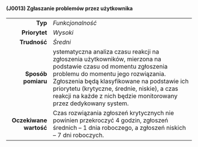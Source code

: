 #### (J0013) Zgłaszanie problemów przez użytkownika

|                        |                                                                                                  |
| ---------------------: | :----------------------------------------------------------------------------------------------- |
|                **Typ** | *Funkcjonalność*                                                                                 |
|          **Priorytet** | *Wysoki*                                                                                        |
|           **Trudność** | *Średni*                                                                                       |
|     **Sposób pomiaru** | ystematyczna analiza czasu reakcji na zgłoszenia użytkowników, mierzona na podstawie czasu od momentu zgłoszenia problemu do momentu jego rozwiązania. Zgłoszenia będą klasyfikowane na podstawie ich priorytetu (krytyczne, średnie, niskie), a czas reakcji na każde z nich będzie monitorowany przez dedykowany system.                              |
| **Oczekiwane wartość** | Czas rozwiązania zgłoszeń krytycznych nie powinien przekroczyć 4 godzin, zgłoszeń średnich – 1 dnia roboczego, a zgłoszeń niskich – 7 dni roboczych.                    |